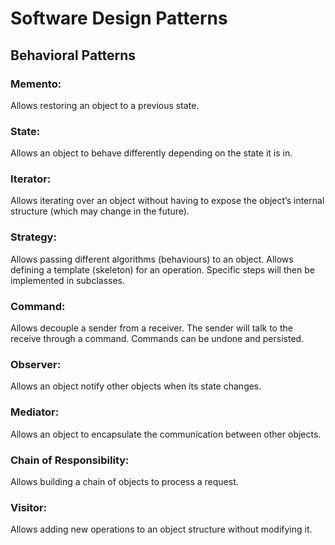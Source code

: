 # Software Design Patterns

## Behavioral Patterns

### Memento: 
Allows restoring an object to a previous state.
### State: 
Allows an object to behave differently depending on the state it is in.
### Iterator:
Allows iterating over an object without having to expose the object’s
internal structure (which may change in the future).
### Strategy:
Allows passing different algorithms (behaviours) to an object.
Allows defining a template (skeleton) for an operation. Specific steps will then
be implemented in subclasses.
### Command:
Allows decouple a sender from a receiver. The sender will talk to
the receive through a command. Commands can be undone and persisted.
### Observer:
Allows an object notify other objects when its state changes.
### Mediator:
Allows an object to encapsulate the communication between other
objects.
### Chain of Responsibility:
Allows building a chain of objects to process a
request.
### Visitor:
Allows adding new operations to an object structure without
modifying it.